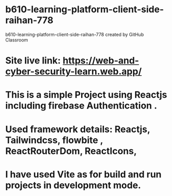 # b610-learning-platform-client-side-raihan-778
b610-learning-platform-client-side-raihan-778 created by GitHub Classroom
# Site live link: https://web-and-cyber-security-learn.web.app/
# This is a simple Project using Reactjs including firebase Authentication .
# Used framework details: Reactjs, Tailwindcss, flowbite , ReactRouterDom, ReactIcons, 
# I have used Vite as for build and run projects in development mode.
